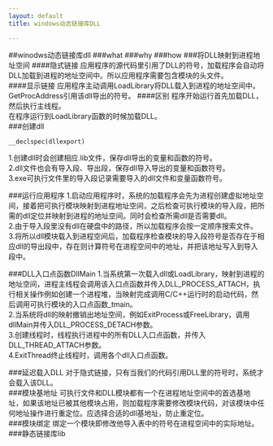 ```yaml
---
layout: default
title: windows动态链接库DLL

---
```

##winodws动态链接库dll
###what
###why
###how
###将DLL映射到进程地址空间
####隐式链接
应用程序的源代码里引用了DLL的符号，加载程序会自动将DLL加载到进程的地址空间中。所以应用程序需要包含模块的头文件。     
####显示链接
应用程序主动调用LoadLibrary将DLL载入到进程的地址空间中。  
GetProcAddress引用该dll导出的符号。
####区别
程序开始运行首先加载DLL，然后执行主线程。  
在程序运行到LoadLibrary函数的时候加载DLL。    
###创建dll

	__declspec(dllexport)
1.创建dll时会创建相应.lib文件，保存dll导出的变量和函数的符号。  
2.dll文件也会有导入段、导出段，保存dll导入导出的变量和函数符号。     
3.exe可执行文件里的导入段记录需要导入的dll文件和变量函数符号。    
 
###运行应用程序
1.启动应用程序时，系统的加载程序会先为进程创建虚拟地址空间，接着把可执行模块映射到进程地址空间，之后检查可执行模块的导入段，把所需的dll定位并映射到进程的地址空间。同时会检查所需dll是否需要dll。         
2.由于导入段里没有dll在硬盘中的路径，所以加载程序会按一定顺序搜索文件。	  
3.将所以dll模块载入到进程空间后，加载程序检查模块的导入段符号是否存在于相应dll的导出段中，存在则计算符号在进程空间中的地址，并把该地址写入到导入段中。      

###DLL入口点函数DllMain
1.当系统第一次载入dll或LoadLibrary，映射到进程的地址空间，进程主线程会调用该入口点函数并传入DLL\_PROCESS\_ATTACH，执行相关操作例如创建一个进程堆，当映射完成调用C/C++运行时的启动代码，然后调用可执行模块的入口点函数\_tmain。   
2.当系统将dll的映射撤销出地址空间，例如ExitProcess或FreeLibrary，调用dllMain并传入DLL\_PROCESS\_DETACH参数。   
3.创建线程时，线程执行进程中的所有DLL入口点函数，并传入DLL\_THREAD\_ATTACH参数。     
4.ExitThread终止线程时，调用各个dll入口点函数。   

###延迟载入DLL
对于隐式链接，只有当我们的代码引用DLL里的符号时，系统才会载入该DLL。        
###模块基地址
可执行文件和DLL模块都有一个在进程地址空间中的首选基地址，如果该地址已被其他模块占用，则加载程序需要修改模块代码，对该模块中任何地址操作进行重定位。应选择合适的dll基地址，防止重定位。         
###模块绑定
绑定一个模块即修改他导入表中的符号在进程空间中的实际地址。           
###静态链接库lib
